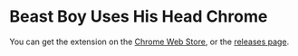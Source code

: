 
# Beast Boy Uses His Head Chrome
 
You can get the extension on the [Chrome Web Store](https://chrome.google.com/webstore/detail/beast-boy-uses-his-head/mkagpigjdmjifhellgdphjjgkbggkhnd?hl=en), or the [releases page](https://github.com/RealRedcodi/Beast-Boy-uses-his-head/releases).

